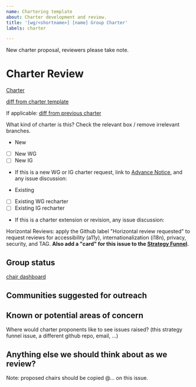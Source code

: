 ```yaml
---
name: Chartering template
about: Charter development and review.
title: '[wg/<shortname>] [name] Group Charter'
labels: charter

---
```


New charter proposal, reviewers please take note.

# Charter Review

[Charter](link)

[diff from charter template](https://services.w3.org/htmldiff?doc1=https://w3c.github.io/charter-drafts/charter-template.html&doc2=link)

If applicable:
[diff from previous charter](https://services.w3.org/htmldiff)

What kind of charter is this? Check the relevant box / remove irrelevant branches. 

* New
 - [ ] New WG 
 - [ ] New IG
 - If this is a new WG or IG charter request, link to [Advance Notice](), and any issue discussion: 

* Existing 
 - [ ] Existing WG recharter 
 - [ ] Existing IG recharter
 - If this is a charter extension or revision, any issue discussion:

Horizontal Reviews: apply the Github label "Horizontal review requested" to request reviews for accessibility (a11y), internationalization (i18n), privacy, security, and TAG. **Also add a "card" for this issue to the [Strategy Funnel](https://github.com/orgs/w3c/projects/97/views/2).**

## Group status

[chair dashboard](https://www.w3.org/PM/Groups/chairboard.html?gid=wg/<shortname>)

## Communities suggested for outreach

## Known or potential areas of concern

Where would charter proponents like to see issues raised? (this strategy funnel issue, a different github repo, email, ...)

## Anything else we should think about as we review? 

Note: proposed chairs should be copied @... on this issue.
